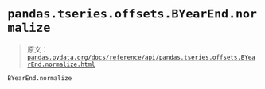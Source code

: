 # `pandas.tseries.offsets.BYearEnd.normalize`

> 原文：[`pandas.pydata.org/docs/reference/api/pandas.tseries.offsets.BYearEnd.normalize.html`](https://pandas.pydata.org/docs/reference/api/pandas.tseries.offsets.BYearEnd.normalize.html)

```py
BYearEnd.normalize
```

